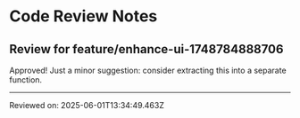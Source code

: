 # Code Review Notes

## Review for feature/enhance-ui-1748784888706

Approved! Just a minor suggestion: consider extracting this into a separate function.

---
Reviewed on: 2025-06-01T13:34:49.463Z
